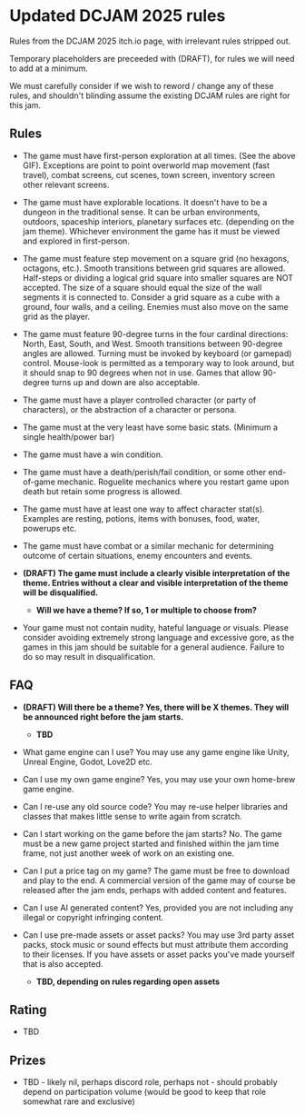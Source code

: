 # Updated DCJAM 2025 rules

Rules from the DCJAM 2025 itch.io page, with irrelevant rules stripped out.

Temporary placeholders are preceeded with (DRAFT), for rules we will need to add at a minimum.

We must carefully consider if we wish to reword / change any of these rules, and shouldn't blinding assume the existing DCJAM rules are right for this jam.


## Rules

- The game must have first-person exploration at all times. (See the above GIF). Exceptions are point to point overworld map movement (fast travel), combat screens, cut scenes, town screen, inventory screen other relevant screens.
- The game must have explorable locations. It doesn't have to be a dungeon in the traditional sense. It can be urban environments, outdoors, spaceship interiors, planetary surfaces etc. (depending on the jam theme). Whichever environment the game has it must be viewed and explored in first-person. 
- The game must feature step movement on a square grid (no hexagons, octagons, etc.). Smooth transitions between grid squares are allowed. Half-steps or dividing a logical grid square into smaller squares are NOT accepted. The size of a square should equal the size of the wall segments it is connected to. Consider a grid square as a cube with a ground, four walls, and a ceiling. Enemies must also move on the same grid as the player.
- The game must feature 90-degree turns in the four cardinal directions: North, East, South, and West. Smooth transitions between 90-degree angles are allowed. Turning must be invoked by keyboard (or gamepad) control. Mouse-look is permitted as a temporary way to look around, but it should snap to 90 degrees when not in use. Games that allow 90-degree turns up and down are also acceptable.
- The game must have a player controlled character (or party of characters), or the abstraction of a character or persona.
- The game must at the very least have some basic stats. (Minimum a single health/power bar)
- The game must have a win condition.
- The game must have a death/perish/fail condition, or some other end-of-game mechanic. Roguelite mechanics where you restart game upon death but retain some progress is allowed.
- The game must have at least one way to affect character stat(s). Examples are resting, potions, items with bonuses, food, water, powerups etc.
- The game must have combat or a similar mechanic for determining outcome of certain situations, enemy encounters and events.

- **(DRAFT) The game must include a clearly visible interpretation of the theme. Entries without a clear and visible interpretation of the theme will be disqualified.**
    - **Will we have a theme? If so, 1 or multiple to choose from?**

- Your game must not contain nudity, hateful language or visuals. Please consider avoiding extremely strong language and excessive gore, as the games in this jam should be suitable for a general audience. Failure to do so may result in disqualification.


## FAQ

- **(DRAFT) Will there be a theme? Yes, there will be X themes. They will be announced right before the jam starts.**
    - **TBD**

- What game engine can I use? You may use any game engine like Unity, Unreal Engine, Godot, Love2D etc.
- Can I use my own game engine? Yes, you may use your own home-brew game engine.
- Can I re-use any old source code? You may re-use helper libraries and classes that makes little sense to write again from scratch.
- Can I start working on the game before the jam starts? No. The game must be a new game project started and finished within the jam time frame, not just another week of work on an existing one.
- Can I put a price tag on my game? The game must be free to download and play to the end. A commercial version of the game may of course be released after the jam ends, perhaps with added content and features.
- Can I use AI generated content? Yes, provided you are not including any illegal or copyright infringing content.

- Can I use pre-made assets or asset packs? You may use 3rd party asset packs, stock music or sound effects but must attribute them according to their licenses. If you have assets or asset packs you've made yourself that is also accepted.
    - **TBD, depending on rules regarding open assets**


## Rating

- TBD

## Prizes

- TBD - likely nil, perhaps discord role, perhaps not - should probably depend on participation volume (would be good to keep that role somewhat rare and exclusive)